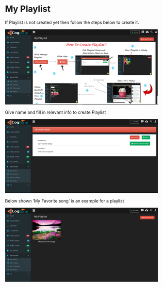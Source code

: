 # My Playlist

If Playlist is not created yet then follow the steps below to create it.

![](../.gitbook/assets/image%20%2857%29.png)

Give name and fill in relevant info to create Playlist

![](../.gitbook/assets/image%20%28118%29.png)

Below shown ‘My Favorite song’ is an example for a playlist

![](../.gitbook/assets/image%20%2815%29.png)


